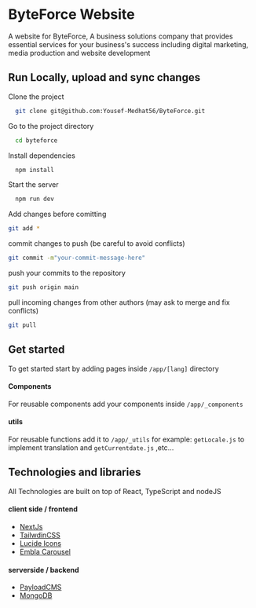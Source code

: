 
# ByteForce Website

A website for ByteForce, A business solutions company that provides essential services for your business's success including digital marketing, media production and website development 


## Run Locally, upload and sync changes 

Clone the project

```bash
  git clone git@github.com:Yousef-Medhat56/ByteForce.git
```

Go to the project directory

```bash
  cd byteforce
```

Install dependencies

```bash
  npm install
```

Start the server

```bash
  npm run dev
```

Add changes before comitting 
```bash
git add *
```

commit changes to push (be careful to avoid conflicts)
```bash 
git commit -m"your-commit-message-here"
```

push your commits to the repository
```bash
git push origin main
```

pull incoming changes from other authors (may ask to merge and fix conflicts)
```bash
git pull
```




## Get started
To get started start by adding pages inside ```/app/[lang]``` directory
#### Components
For reusable components add your components inside ```/app/_components```
#### utils
For reusable functions add it to ```/app/_utils``` for example: ```getLocale.js``` to implement translation and ```getCurrentdate.js``` ,etc...
## Technologies and libraries
All Technologies are built on top of React, TypeScript and nodeJS
#### client side / frontend 
 - [NextJs](https://nextjs.org/)
 - [TailwdinCSS](https://tailwindcss.com/)
 - [Lucide Icons](de.dev/icons/)
 - [Embla Carousel](https://www.embla-carousel.com/)

 #### serverside / backend
 - [PayloadCMS](https://payloadcms.com/)
 - [MongoDB](https://www.mongodb.com/)


